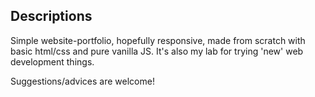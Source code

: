 ## Descriptions

Simple website-portfolio, hopefully responsive, made from scratch with basic html/css and pure vanilla JS. It's also my lab for trying 'new' web development things.

Suggestions/advices are welcome!